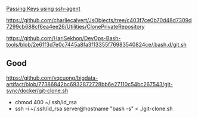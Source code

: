 [Passing Keys using ssh-agent](https://www.youtube.com/watch?v=7Log2jJtQqg)



https://github.com/charliecalvert/JsObjects/tree/c403f7ce0b70d48d7309d7299cb688cf6ea4ee26/Utilities/ClonePrivateRepository


https://github.com/HariSekhon/DevOps-Bash-tools/blob/2e61f3d7e0c7445a8fa3f13355f76983540824ce/.bash.d/git.sh

## Good
https://github.com/vqcuong/bigdata-artifact/blob/77386842bc6932872728bb6e27110c54bc267543/git-sync/docker/git-clone.sh


- chmod 400 ~/.ssh/id_rsa
- ssh -i ~/.ssh/id_rsa server@hostname "bash -s" < ./git-clone.sh